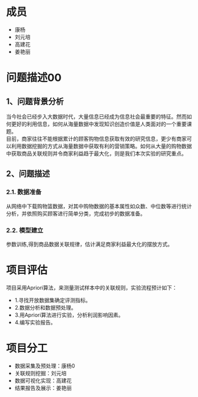 # 成员
* 康杨
* 刘元培
* 高建花
* 姜艳丽
# 问题描述00
## 1、问题背景分析
当今社会已经步入大数据时代，大量信息已经成为信息社会最重要的特征。然而如何更好的利用信息，如何从海量数据中发现知识创造价值是人类面对的一个重要课题。
<br>目前，商家往往不能根据累计的顾客购物信息获取有效的研究信息，更少有商家可以利用数据挖掘的方式从海量数据中获取有利的营销策略。如何从大量的购物数据中获取商品关联规则并令商家利益趋于最大化，则是我们本次实验的研究重点。</br>
## 2、问题描述
### 2.1. 数据准备
从网络中下载购物篮数据，对其中购物数据的基本属性如众数、中位数等进行统计分析，并依照购买顾客进行简单分类，完成初步的数据准备。
### 2.2. 模型建立
参数训练,得到商品数据关联规律，估计满足商家利益最大化的摆放方式。
# 项目评估
项目采用Apriori算法，来测量测试样本中的关联规则，实验流程预计如下：
- 1.寻找开放数据集确定评测指标。
- 2.数据分析和数据预处理。
- 3.用Apriori算法进行实验，分析利润影响因素。
- 4.编写实验报告。
# 项目分工
* 数据采集及预处理：康杨0
* 关联规则挖掘：刘元培
* 数据可视化实现：高建花
* 结果报告及展示：姜艳丽
